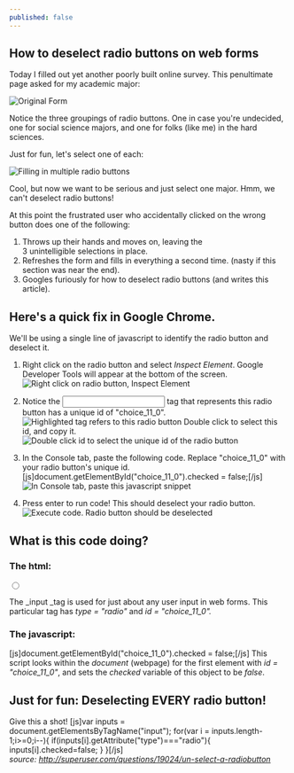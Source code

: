 ```yaml
---
published: false
---
```

## How to deselect radio buttons on web forms

Today I filled out yet another poorly built online survey. This penultimate page asked for my academic major: 


![Original Form]({{site.baseurl}}/assets/images/form1.jpg)

Notice the three groupings of radio buttons. One in case you're undecided, one for social science majors, and one for folks (like me) in the hard sciences.

Just for fun, let's select one of each:

![Filling in multiple radio buttons]({{site.baseurl}}/assets/images/form2.jpg)

Cool, but now we want to be serious and just select one major. Hmm, we can't deselect radio buttons!

At this point the frustrated user who accidentally clicked on the wrong button does one of the following:

1. Throws up their hands and moves on, leaving the 3 unintelligible selections in place.
2. Refreshes the form and fills in everything a second time. (nasty if this section was near the end).
3. Googles furiously for how to deselect radio buttons (and writes this article).

## Here's a quick fix in Google Chrome.

We'll be using a single line of javascript to identify the radio button and deselect it.

1.  Right click on the radio button and select _Inspect Element_. Google Developer Tools will appear at the bottom of the screen. ![Right click on radio button, Inspect Element]({{site.baseurl}}/assets/images/form3.png)

2.  Notice the <input> tag that represents this radio button has a unique id of "choice_11_0". ![Highlighted tag refers to this radio button]({{site.baseurl}}/assets/images/form4.jpg)
Double click to select this id, and copy it. ![Double click id to select the unique id of the radio button]({{site.baseurl}}/assets/images/form5.jpg)

3.  In the Console tab, paste the following code. Replace "choice_11_0" with your radio button's unique id. [js]document.getElementById("choice_11_0").checked = false;[/js] ![In Console tab, paste this javascript snippet]({{site.baseurl}}/assets/images/form6.jpg)

4.  Press enter to run code! This should deselect your radio button. ![Execute code. Radio button should be deselected]({{site.baseurl}}/assets/images/form7.jpg)


## What is this code doing?

### The html:

<pre><input id="choice_11_0" tabindex="11" type="radio" name="input_11" value="No, I'm still deciding" /></pre>

The _input _tag is used for just about any user input in web forms. This particular tag has _type_ _= "radio"_ and _id = "choice_11_0"._

### The javascript:

[js]document.getElementById("choice_11_0").checked = false;[/js] This script looks within the _document_ (webpage) for the first element with _id = "choice_11_0"_, and sets the _checked_ variable of this object to be _false_.

## Just for fun: Deselecting EVERY radio button!

Give this a shot! [js]var inputs = document.getElementsByTagName("input"); for(var i = inputs.length-1;i>=0;i--){ if(inputs[i].getAttribute("type")==="radio"){ inputs[i].checked=false; } }[/js] _source: http://superuser.com/questions/19024/un-select-a-radiobutton_
